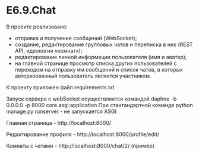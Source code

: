 # E6.9.Chat
В проекте реализовано:
- отправка и получение сообщений (WebSocket);
- создание, редактирование  групповых чатов и переписка в них (REST API, идеология «комнат»);
- редактирование личной информации пользователя (имя и аватар);
- на главной странице просмотр списка других пользователей с переходом на отправку им сообщений и список чатов, в которых авторизованный пользователь является участником.

К проекту приложен файл requirements.txt

Запуск сервера с webSocket осуществляется командой daphne -b 0.0.0.0 -p 8000 core.asgi:application
При стантандартной команде python manage.py runserver - не запускается ASGI

Главная страница - http://localhost:8000/

Редактирование профиля - http://localhost:8000/profile/edit/

Комнаты с чатами - http://localhost:8000/chat/2/   (пример)

